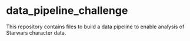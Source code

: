 # data_pipeline_challenge
This repository contains files to build a data pipeline to enable analysis of Starwars character data. 
